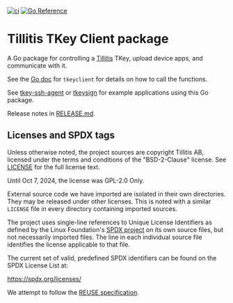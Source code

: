 [![ci](https://github.com/tillitis/tkeyclient/actions/workflows/ci.yaml/badge.svg?branch=main&event=push)](https://github.com/tillitis/tkeyclient/actions/workflows/ci.yaml) [![Go Reference](https://pkg.go.dev/badge/github.com/tillitis/tkeyclient.svg)](https://pkg.go.dev/github.com/tillitis/tkeyclient)

# Tillitis TKey Client package

A Go package for controlling a [Tillitis](https://tillitis.se/) TKey,
upload device apps, and communicate with it.

See the [Go doc](https://pkg.go.dev/github.com/tillitis/tkeyclient)
for `tkeyclient` for details on how to call the functions.

See [tkey-ssh-agent](https://github.com/tillitis/tkey-ssh-agent) or
[tkeysign](https://github.com/tillitis/tkeysign) for
example applications using this Go package.

Release notes in [RELEASE.md](RELEASE.md).

## Licenses and SPDX tags

Unless otherwise noted, the project sources are copyright Tillitis AB,
licensed under the terms and conditions of the "BSD-2-Clause" license.
See [LICENSE](LICENSE) for the full license text.

Until Oct 7, 2024, the license was GPL-2.0 Only.

External source code we have imported are isolated in their own
directories. They may be released under other licenses. This is noted
with a similar `LICENSE` file in every directory containing imported
sources.

The project uses single-line references to Unique License Identifiers
as defined by the Linux Foundation's [SPDX project](https://spdx.org/)
on its own source files, but not necessarily imported files. The line
in each individual source file identifies the license applicable to
that file.

The current set of valid, predefined SPDX identifiers can be found on
the SPDX License List at:

https://spdx.org/licenses/

We attempt to follow the [REUSE
specification](https://reuse.software/).
